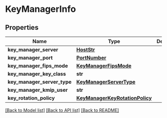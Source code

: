 # KeyManagerInfo

## Properties
Name | Type | Description | Notes
------------ | ------------- | ------------- | -------------
**key_manager_server** | [**HostStr**](HostStr.md) |  | [optional] 
**key_manager_port** | [**PortNumber**](PortNumber.md) |  | [optional] 
**key_manager_fips_mode** | [**KeyManagerFipsMode**](KeyManagerFipsMode.md) |  | [optional] 
**key_manager_key_class** | **str** |  | [optional] 
**key_manager_server_type** | [**KeyManagerServerType**](KeyManagerServerType.md) |  | [optional] 
**key_manager_kmip_user** | **str** |  | [optional] 
**key_rotation_policy** | [**KeyManagerKeyRotationPolicy**](KeyManagerKeyRotationPolicy.md) |  | [optional] 

[[Back to Model list]](../README.md#documentation-for-models) [[Back to API list]](../README.md#documentation-for-api-endpoints) [[Back to README]](../README.md)


